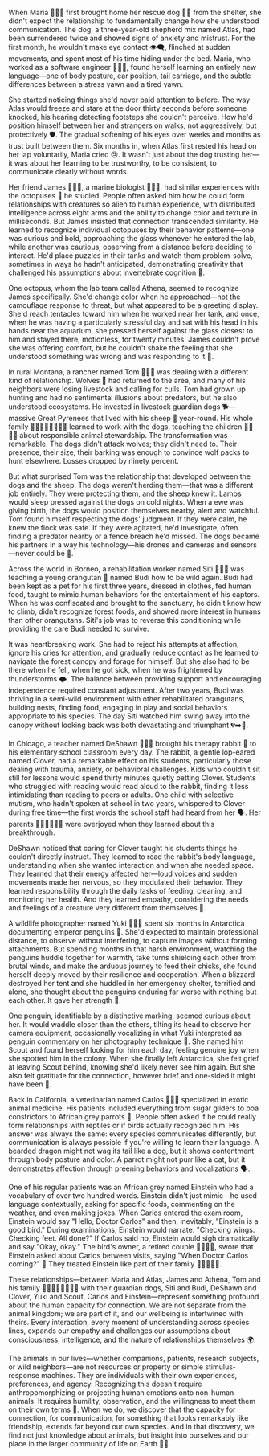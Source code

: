 When Maria 👩🏽‍🦰 first brought home her rescue dog 🐕‍🦺 from the shelter, she didn't expect the relationship to fundamentally change how she understood communication. The dog, a three-year-old shepherd mix named Atlas, had been surrendered twice and showed signs of anxiety and mistrust. For the first month, he wouldn't make eye contact 👁️‍🗨️, flinched at sudden movements, and spent most of his time hiding under the bed. Maria, who worked as a software engineer 👩🏽‍💻, found herself learning an entirely new language—one of body posture, ear position, tail carriage, and the subtle differences between a stress yawn and a tired yawn.

She started noticing things she'd never paid attention to before. The way Atlas would freeze and stare at the door thirty seconds before someone knocked, his hearing detecting footsteps she couldn't perceive. How he'd position himself between her and strangers on walks, not aggressively, but protectively 🛡️. The gradual softening of his eyes over weeks and months as trust built between them. Six months in, when Atlas first rested his head on her lap voluntarily, Maria cried 😢. It wasn't just about the dog trusting her—it was about her learning to be trustworthy, to be consistent, to communicate clearly without words.

Her friend James 👨🏿‍🦱, a marine biologist 👨🏿‍🔬, had similar experiences with the octopuses 🐙 he studied. People often asked him how he could form relationships with creatures so alien to human experience, with distributed intelligence across eight arms and the ability to change color and texture in milliseconds. But James insisted that connection transcended similarity. He learned to recognize individual octopuses by their behavior patterns—one was curious and bold, approaching the glass whenever he entered the lab, while another was cautious, observing from a distance before deciding to interact. He'd place puzzles in their tanks and watch them problem-solve, sometimes in ways he hadn't anticipated, demonstrating creativity that challenged his assumptions about invertebrate cognition 🧠.

One octopus, whom the lab team called Athena, seemed to recognize James specifically. She'd change color when he approached—not the camouflage response to threat, but what appeared to be a greeting display. She'd reach tentacles toward him when he worked near her tank, and once, when he was having a particularly stressful day and sat with his head in his hands near the aquarium, she pressed herself against the glass closest to him and stayed there, motionless, for twenty minutes. James couldn't prove she was offering comfort, but he couldn't shake the feeling that she understood something was wrong and was responding to it 💙.

In rural Montana, a rancher named Tom 👨🏼‍🌾 was dealing with a different kind of relationship. Wolves 🐺 had returned to the area, and many of his neighbors were losing livestock and calling for culls. Tom had grown up hunting and had no sentimental illusions about predators, but he also understood ecosystems. He invested in livestock guardian dogs 🐕—massive Great Pyrenees that lived with his sheep 🐑 year-round. His whole family 👨🏼‍👩🏼‍👧🏼‍👦🏼 learned to work with the dogs, teaching the children 👧🏼👦🏼 about responsible animal stewardship. The transformation was remarkable. The dogs didn't attack wolves; they didn't need to. Their presence, their size, their barking was enough to convince wolf packs to hunt elsewhere. Losses dropped by ninety percent.

But what surprised Tom was the relationship that developed between the dogs and the sheep. The dogs weren't herding them—that was a different job entirely. They were protecting them, and the sheep knew it. Lambs would sleep pressed against the dogs on cold nights. When a ewe was giving birth, the dogs would position themselves nearby, alert and watchful. Tom found himself respecting the dogs' judgment. If they were calm, he knew the flock was safe. If they were agitated, he'd investigate, often finding a predator nearby or a fence breach he'd missed. The dogs became his partners in a way his technology—his drones and cameras and sensors—never could be 🤝.

Across the world in Borneo, a rehabilitation worker named Siti 👩🏻‍🦱 was teaching a young orangutan 🦧 named Budi how to be wild again. Budi had been kept as a pet for his first three years, dressed in clothes, fed human food, taught to mimic human behaviors for the entertainment of his captors. When he was confiscated and brought to the sanctuary, he didn't know how to climb, didn't recognize forest foods, and showed more interest in humans than other orangutans. Siti's job was to reverse this conditioning while providing the care Budi needed to survive.

It was heartbreaking work. She had to reject his attempts at affection, ignore his cries for attention, and gradually reduce contact as he learned to navigate the forest canopy and forage for himself. But she also had to be there when he fell, when he got sick, when he was frightened by thunderstorms 🌩️. The balance between providing support and encouraging independence required constant adjustment. After two years, Budi was thriving in a semi-wild environment with other rehabilitated orangutans, building nests, finding food, engaging in play and social behaviors appropriate to his species. The day Siti watched him swing away into the canopy without looking back was both devastating and triumphant 💔➡️💚.

In Chicago, a teacher named DeShawn 👨🏾‍🏫 brought his therapy rabbit 🐰 to his elementary school classroom every day. The rabbit, a gentle lop-eared named Clover, had a remarkable effect on his students, particularly those dealing with trauma, anxiety, or behavioral challenges. Kids who couldn't sit still for lessons would spend thirty minutes quietly petting Clover. Students who struggled with reading would read aloud to the rabbit, finding it less intimidating than reading to peers or adults. One child with selective mutism, who hadn't spoken at school in two years, whispered to Clover during free time—the first words the school staff had heard from her 🗣️. Her parents 👨🏻‍👩🏻‍👧🏻 were overjoyed when they learned about this breakthrough.

DeShawn noticed that caring for Clover taught his students things he couldn't directly instruct. They learned to read the rabbit's body language, understanding when she wanted interaction and when she needed space. They learned that their energy affected her—loud voices and sudden movements made her nervous, so they modulated their behavior. They learned responsibility through the daily tasks of feeding, cleaning, and monitoring her health. And they learned empathy, considering the needs and feelings of a creature very different from themselves 💚.

A wildlife photographer named Yuki 👩🏻‍🦰 spent six months in Antarctica documenting emperor penguins 🐧. She'd expected to maintain professional distance, to observe without interfering, to capture images without forming attachments. But spending months in that harsh environment, watching the penguins huddle together for warmth, take turns shielding each other from brutal winds, and make the arduous journey to feed their chicks, she found herself deeply moved by their resilience and cooperation. When a blizzard destroyed her tent and she huddled in her emergency shelter, terrified and alone, she thought about the penguins enduring far worse with nothing but each other. It gave her strength 💪.

One penguin, identifiable by a distinctive marking, seemed curious about her. It would waddle closer than the others, tilting its head to observe her camera equipment, occasionally vocalizing in what Yuki interpreted as penguin commentary on her photography technique 📸. She named him Scout and found herself looking for him each day, feeling genuine joy when she spotted him in the colony. When she finally left Antarctica, she felt grief at leaving Scout behind, knowing she'd likely never see him again. But she also felt gratitude for the connection, however brief and one-sided it might have been 🙏.

Back in California, a veterinarian named Carlos 👨🏽‍⚕️ specialized in exotic animal medicine. His patients included everything from sugar gliders to boa constrictors to African grey parrots 🦜. People often asked if he could really form relationships with reptiles or if birds actually recognized him. His answer was always the same: every species communicates differently, but communication is always possible if you're willing to learn their language. A bearded dragon might not wag its tail like a dog, but it shows contentment through body posture and color. A parrot might not purr like a cat, but it demonstrates affection through preening behaviors and vocalizations 🗣️.

One of his regular patients was an African grey named Einstein who had a vocabulary of over two hundred words. Einstein didn't just mimic—he used language contextually, asking for specific foods, commenting on the weather, and even making jokes. When Carlos entered the exam room, Einstein would say "Hello, Doctor Carlos" and then, inevitably, "Einstein is a good bird." During examinations, Einstein would narrate: "Checking wings. Checking feet. All done?" If Carlos said no, Einstein would sigh dramatically and say "Okay, okay." The bird's owner, a retired couple 👴🏼👵🏼, swore that Einstein asked about Carlos between visits, saying "When Doctor Carlos coming?" 🤔 They treated Einstein like part of their family 👨🏼‍👩🏼‍🦜.

These relationships—between Maria and Atlas, James and Athena, Tom and his family 👨🏼‍👩🏼‍👧🏼‍👦🏼 with their guardian dogs, Siti and Budi, DeShawn and Clover, Yuki and Scout, Carlos and Einstein—represent something profound about the human capacity for connection. We are not separate from the animal kingdom; we are part of it, and our wellbeing is intertwined with theirs. Every interaction, every moment of understanding across species lines, expands our empathy and challenges our assumptions about consciousness, intelligence, and the nature of relationships themselves 🌍.

The animals in our lives—whether companions, patients, research subjects, or wild neighbors—are not resources or property or simple stimulus-response machines. They are individuals with their own experiences, preferences, and agency. Recognizing this doesn't require anthropomorphizing or projecting human emotions onto non-human animals. It requires humility, observation, and the willingness to meet them on their own terms 🤝. When we do, we discover that the capacity for connection, for communication, for something that looks remarkably like friendship, extends far beyond our own species. And in that discovery, we find not just knowledge about animals, but insight into ourselves and our place in the larger community of life on Earth 🌟🐾.
